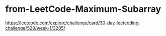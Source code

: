# from-LeetCode-Maximum-Subarray
https://leetcode.com/explore/challenge/card/30-day-leetcoding-challenge/528/week-1/3285/
